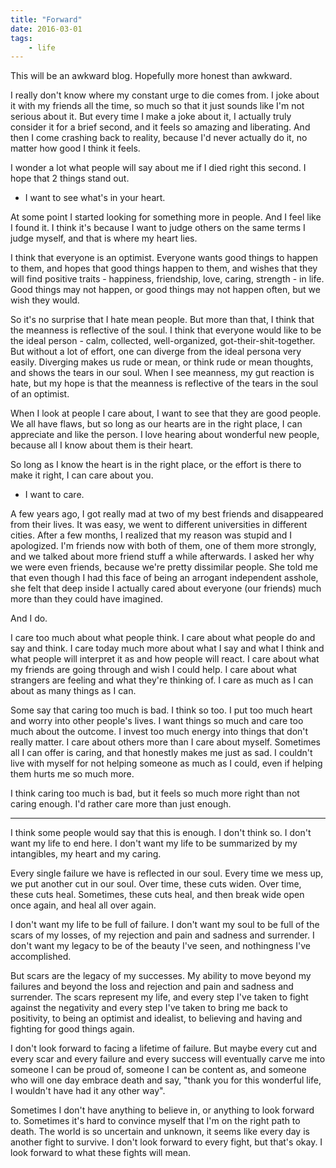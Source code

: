```yaml
---
title: "Forward"
date: 2016-03-01
tags:
    - life
---
```


This will be an awkward blog. Hopefully more honest than awkward.

I really don't know where my constant urge to die comes from. I joke about it with my friends all the time, so much so that it just sounds like I'm not serious about it. But every time I make a joke about it, I actually truly consider it for a brief second, and it feels so amazing and liberating. And then I come crashing back to reality, because I'd never actually do it, no matter how good I think it feels.

I wonder a lot what people will say about me if I died right this second. I hope that 2 things stand out.

* I want to see what's in your heart.

At some point I started looking for something more in people. And I feel like I found it. I think it's because I want to judge others on the same terms I judge myself, and that is where my heart lies.

I think that everyone is an optimist. Everyone wants good things to happen to them, and hopes that good things happen to them, and wishes that they will find positive traits - happiness, friendship, love, caring, strength - in life. Good things may not happen, or good things may not happen often, but we wish they would.

So it's no surprise that I hate mean people. But more than that, I think that the meanness is reflective of the soul. I think that everyone would like to be the ideal person - calm, collected, well-organized, got-their-shit-together. But without a lot of effort, one can diverge from the ideal persona very easily. Diverging makes us rude or mean, or think rude or mean thoughts, and shows the tears in our soul. When I see meanness, my gut reaction is hate, but my hope is that the meanness is reflective of the tears in the soul of an optimist.

When I look at people I care about, I want to see that they are good people. We all have flaws, but so long as our hearts are in the right place, I can appreciate and like the person. I love hearing about wonderful new people, because all I know about them is their heart.

So long as I know the heart is in the right place, or the effort is there to make it right, I can care about you.

* I want to care.

A few years ago, I got really mad at two of my best friends and disappeared from their lives. It was easy, we went to different universities in different cities. After a few months, I realized that my reason was stupid and I apologized. I'm friends now with both of them, one of them more strongly, and we talked about more friend stuff a while afterwards. I asked her why we were even friends, because we're pretty dissimilar people. She told me that even though I had this face of being an arrogant independent asshole, she felt that deep inside I actually cared about everyone (our friends) much more than they could have imagined.

And I do.

I care too much about what people think. I care about what people do and say and think. I care today much more about what I say and what I think and what people will interpret it as and how people will react. I care about what my friends are going through and wish I could help. I care about what strangers are feeling and what they're thinking of. I care as much as I can about as many things as I can.

Some say that caring too much is bad. I think so too. I put too much heart and worry into other people's lives. I want things so much and care too much about the outcome. I invest too much energy into things that don't really matter. I care about others more than I care about myself. Sometimes all I can offer is caring, and that honestly makes me just as sad. I couldn't live with myself for not helping someone as much as I could, even if helping them hurts me so much more.

I think caring too much is bad, but it feels so much more right than not caring enough. I'd rather care more than just enough.

---

I think some people would say that this is enough. I don't think so. I don't want my life to end here. I don't want my life to be summarized by my intangibles, my heart and my caring.

Every single failure we have is reflected in our soul. Every time we mess up, we put another cut in our soul. Over time, these cuts widen. Over time, these cuts heal. Sometimes, these cuts heal, and then break wide open once again, and heal all over again.

I don't want my life to be full of failure. I don't want my soul to be full of the scars of my losses, of my rejection and pain and sadness and surrender. I don't want my legacy to be of the beauty I've seen, and nothingness I've accomplished.

But scars are the legacy of my successes. My ability to move beyond my failures and beyond the loss and rejection and pain and sadness and surrender. The scars represent my life, and every step I've taken to fight against the negativity and every step I've taken to bring me back to positivity, to being an optimist and idealist, to believing and having and fighting for good things again.

I don't look forward to facing a lifetime of failure. But maybe every cut and every scar and every failure and every success will eventually carve me into someone I can be proud of, someone I can be content as, and someone who will one day embrace death and say, "thank you for this wonderful life, I wouldn't have had it any other way".

Sometimes I don't have anything to believe in, or anything to look forward to. Sometimes it's hard to convince myself that I'm on the right path to death. The world is so uncertain and unknown, it seems like every day is another fight to survive. I don't look forward to every fight, but that's okay. I look forward to what these fights will mean.
